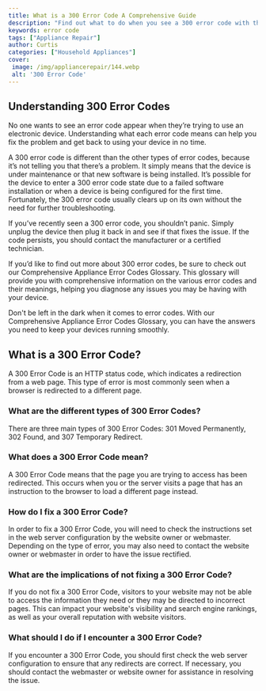 ```yaml
---
title: What is a 300 Error Code A Comprehensive Guide
description: "Find out what to do when you see a 300 error code with this comprehensive guide Learn how to troubleshoot common issues and when to seek professional help"
keywords: error code
tags: ["Appliance Repair"]
author: Curtis
categories: ["Household Appliances"]
cover: 
 image: /img/appliancerepair/144.webp
 alt: '300 Error Code'
---
```

## Understanding 300 Error Codes

No one wants to see an error code appear when they’re trying to use an electronic device. Understanding what each error code means can help you fix the problem and get back to using your device in no time. 

A 300 error code is different than the other types of error codes, because it’s not telling you that there’s a problem. It simply means that the device is under maintenance or that new software is being installed. It’s possible for the device to enter a 300 error code state due to a failed software installation or when a device is being configured for the first time. Fortunately, the 300 error code usually clears up on its own without the need for further troubleshooting.

If you’ve recently seen a 300 error code, you shouldn’t panic. Simply unplug the device then plug it back in and see if that fixes the issue. If the code persists, you should contact the manufacturer or a certified technician. 

If you’d like to find out more about 300 error codes, be sure to check out our Comprehensive Appliance Error Codes Glossary. This glossary will provide you with comprehensive information on the various error codes and their meanings, helping you diagnose any issues you may be having with your device. 

Don't be left in the dark when it comes to error codes. With our Comprehensive Appliance Error Codes Glossary, you can have the answers you need to keep your devices running smoothly.
## What is a 300 Error Code?

A 300 Error Code is an HTTP status code, which indicates a redirection from a web page. This type of error is most commonly seen when a browser is redirected to a different page.

### What are the different types of 300 Error Codes?

There are three main types of 300 Error Codes: 301 Moved Permanently, 302 Found, and 307 Temporary Redirect. 

### What does a 300 Error Code mean?

A 300 Error Code means that the page you are trying to access has been redirected. This occurs when you or the server visits a page that has an instruction to the browser to load a different page instead.

### How do I fix a 300 Error Code?

In order to fix a 300 Error Code, you will need to check the instructions set in the web server configuration by the website owner or webmaster. Depending on the type of error, you may also need to contact the website owner or webmaster in order to have the issue rectified.

### What are the implications of not fixing a 300 Error Code?

If you do not fix a 300 Error Code, visitors to your website may not be able to access the information they need or they may be directed to incorrect pages. This can impact your website's visibility and search engine rankings, as well as your overall reputation with website visitors.

### What should I do if I encounter a 300 Error Code?

If you encounter a 300 Error Code, you should first check the web server configuration to ensure that any redirects are correct. If necessary, you should contact the webmaster or website owner for assistance in resolving the issue.
